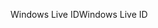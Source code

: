 <span data-ttu-id="83829-101">Windows Live ID</span><span class="sxs-lookup"><span data-stu-id="83829-101">Windows Live ID</span></span>